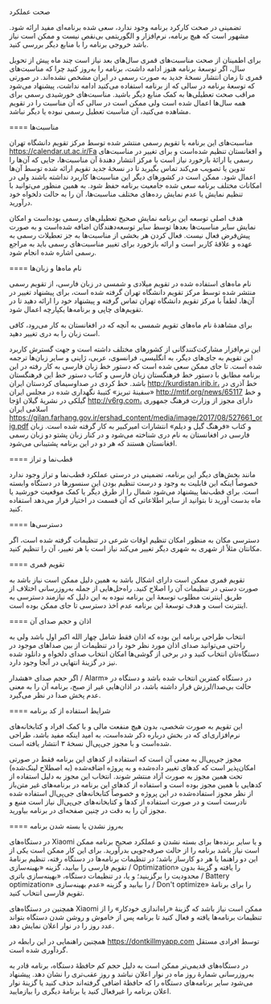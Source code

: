 صحت عملکرد

تضمینی در صحت کارکرد برنامه وجود ندارد، سعی شده برنامه‌ای مفید ارائه شود. مشهور است که هیچ برنامه، نرم‌افزار و الگوریتمی بی‌نقص نیست و ممکن است نیاز باشد خروجی برنامه را با منابع دیگر بررسی کنید.

برای اطمینان از صحت مناسبت‌های قمری سال‌های بعد نیاز است چند ماه پیش از تحویل سال، اگر توسعهٔ برنامه هنوز ادامه داشت، برنامه را به‌روز کنید چرا که مناسبت‌های قمری تا زمان انتشار نسخهٔ جدید به صورت رسمی در ایران مشخص نشده‌اند. در صورتی که توسعهٔ برنامه در سالی که از برنامه استفاده می‌کنید ادامه نداشت، پیشنهاد می‌شود مراقب صحت تعطیلی‌ها به کمک منابع دیگر باشید. مناسبت‌های خورشیدی رسمی برای همه سال‌ها اعمال شده است ولی ممکن است در سالی که آن مناسبت را در تقویم مشاهده می‌کنید، آن مناسبت تعطیل رسمی نبوده یا دیگر نباشد.

====
مناسبت‌ها

مناسبت‌های این برنامه با تقویم رسمی منتشر شده توسط مرکز تقویم دانشگاه تهران https://calendar.ut.ac.ir/Fa و افغانستان تنظیم شده‌است و برای تغییر در مناسبت‌های رسمی یا ارائهٔ بازخورد نیاز است با مرکز انتشار دهندهٔ آن مناسبت‌ها، جایی که آن‌ها را تدوین یا تصویب می‌کند تماس بگیرید تا در نسخهٔ جدید تقویم ارائه شده توسط آن‌ها اعمال شود. ممکن است در کشورهای دیگر این مناسبت‌ها کاربرد نداشته باشند ولی در امکانات مختلف برنامه سعی شده جامعیت برنامه حفظ شود. به همین منظور می‌توانید با تنظیم نمایش یا عدم نمایش رده‌های مختلف مناسبت‌ها، آن را به حالت دلخواه خود درآورید.

هدف اصلی توسعه این برنامه نمایش صحیح تعطیلی‌های رسمی بوده‌است و امکان نمایش سایر مناسبت‌ها بعدها توسط سایر توسعه‌دهندگان اضافه شده‌است و به صورت پیش‌فرض فعال نیست. فعال کردن هر بخشی از مناسبت‌ها به جز تعطیلات رسمی به عهده و علاقهٔ کاربر است و ارائه بازخورد برای تغییر مناسبت‌های رسمی باید به مراجع رسمی اشاره شده انجام شود.

====
نام ماه‌ها و زبان‌ها

نام ماه‌های استفاده شده در تقویم میلادی و شمسی در زبان فارسی، از تقویم رسمی منتشر شده توسط مرکز تقویم دانشگاه تهران گرفته شده است، برای پیشنهاد تغییر در آن‌ها، لطفاً با مرکز تقویم دانشگاه تهران تماس گرفته و پیشنهاد خود را ارائه دهید تا در تقویم‌های چاپی و برنامه‌ها یکپارچه اعمال شود.

برای مشاهدهٔ نام ماه‌های تقویم شمسی به آنچه که در افغانستان به کار می‌رود، کافی است زبان را به دری تغییر دهید.

این نرم‌افزار مشارکت‌کنندگانی از کشورهای مختلف داشته است و جهت گسترش کاربرد این تقویم به جای‌های دیگر، به انگلیسی، فرانسوی، عربی، ژاپنی و سایر زبان‌ها ترجمه شده است. تا جای ممکن سعی شده است که دستور خط زبان فارسی به کار رفته در این برنامه مطابق با دستور خط فرهنگستان زبان فارسی و کتاب دستور خط این فرهنگستان باشد. خط کردی در صداوسیمای کردستان ایران http://kurdistan.irib.ir، خط آذری در «سفینهٔ تبریز» کتیبهٔ نگهداری شده در مجلس ایران http://mtif.org/news/65117 و خط گیلکی در نشریهٔ گیلان اؤجا http://v6rg.com، دارای مجوز از وزارت فرهنگ جمهوری اسلامی ایران
https://gilan.farhang.gov.ir/ershad_content/media/image/2017/08/527661_orig.pdf و کتاب «فرهنگ گیل و دیلم» انتشارات امیرکبیر به کار گرفته شده است. زبان فارسی در افغانستان به نام دری شناخته می‌شود و در کنار زبان پشتو دو زبان رسمی افغانستان هستند که هر دو در این برنامه پشتیبانی می‌شود.

====
قطب‌نما و تراز

مانند بخش‌های دیگر این برنامه، تضمینی در درستی عملکرد قطب‌نما و تراز وجود ندارد خصوصاً اینکه این قابلیت به وجود و درست تنظیم بودن این سنسورها در دستگاه وابسته است. برای قطب‌نما پیشنهاد می‌شود شمال را از طرق دیگر یا کمک موقعیت خورشید یا ماه بدست آورید تا بتوانید از سایر اطلاعاتی که آن قسمت در اختیار قرار می‌دهد استفاده کنید.

====
دسترسی‌ها

دسترسی مکان به منظور امکان تنظیم اوقات شرعی در تنظیمات گرفته شده است، اگر مکانتان مثلاً از شهری به شهری دیگر تغییر می‌کند نیاز است با هر تغییر، آن را تنظیم کنید.

====
تقویم قمری

تقویم قمری ممکن است دارای اشکال باشد به همین دلیل ممکن است نیاز باشد به صورت دستی در تنظیمات آن را اصلاح کنید. راه‌حل‌هایی از جمله به‌روزرسانی اختلاف از طریق اینترنت مطلوب توسعهٔ این برنامه نبوده به این دلیل که نیازمند دسترسی به اینترنت است و هدف توسعهٔ این برنامه عدم اخذ دسترسی تا جای ممکن بوده است.

====
اذان و حجم صدای آن

انتخاب طراحی برنامه این بوده که اذان فقط شامل چهار الله اکبر اول باشد ولی به راحتی می‌توانید صدای اذان مورد نظر خود را در تنظیمات از بین صداهای موجود در دستگاه‌تان انتخاب کنید و در برخی از گوشی‌ها امکان انتخاب صدای دلخواه و دانلود شده نیز در گزینهٔ انتهایی در آنجا وجود دارد.

اگر حجم صدای «هشدار / Alarm» در دستگاه کمترین انتخاب شده باشد و دستگاه در حالت بی‌صدا/لرزش قرار داشته باشد، در اذان‌هایی غیر از صبح، برنامه آن را به معنی عدم پخش صدا در نظر می‌گیرد.

====
شرایط استفاده از کد برنامه

این تقویم به صورت شخصی، بدون هیچ منفعت مالی و با کمک افراد و کتابخانه‌های نرم‌افزاری‌ای که در بخش درباره ذکر شده‌است، به امید اینکه مفید باشد، طراحی شده‌است و با مجوز جی‌پی‌ال نسخهٔ ۳ انتشار یافته است.

مجوز جی‌پی‌ال به معنی آن است که استفاده از کدهای این برنامه فقط در صورتی امکان‌پذیر است که کدهای تغییر داده‌شده و به پروژه اضافه‌شده (به اصطلاح لینک‌شده) تحت همین مجوز به صورت آزاد منتشر شوند. انتخاب این مجوز به دلیل استفاده از کدهایی با همین مجوز بوده است و استفاده از کدهای این برنامه در برنامه‌های غیر متن‌باز از نظر مجوز استفاده‌شده در این پروژه و خصوصاً کتابخانه‌های جی‌پی‌ال استفاده شده نادرست است و در صورت استفاده از کدها و کتابخانه‌های جی‌پی‌ال نیاز است منبع و مجوز آن را به دقت در چنین صفحه‌ای در برنامه بیاورید.

====
به‌روز نشدن یا بسته شدن برنامه

در دستگاه‌های Xiaomi و یا سایر برنده‌ها برای بسته نشدن و عملکرد صحیح برنامه ممکن است نیاز باشد برنامه را از حالت صرفه‌جویی بدرآورید. برای این کار ممکن است یکی از این دو راهنما یا هر دو کارساز باشد؛ در تنظیمات برنامه‌ها در دستگاه رفته، تنظیم برنامهٔ تقویم فارسی را بیابید، گزینه «بهینه‌سازی / Optimization» را یافته و گزینهٔ بدون محدودیت را برگزینید؛ و یا، در تنظیمات دستگاه، «بهینه‌سازی باتری / Battery optimization» را بیابید و گزینه «عدم بهینه‌سازی / Don't optimize» را برای برنامهٔ تقویم فارسی انتخاب کنید.

همچنین در دستگاه‌های Xiaomi ممکن است نیاز باشد که گزینهٔ «راه‌اندازی خودکار» را از تنظیمات برنامه‌ها یافته و فعال کنید تا برنامه پس از خاموش و روشن شدن دستگاه بتواند عدد روز را در نوار اعلان نمایش دهد.

همچنین راهنمایی در این رابطه در https://dontkillmyapp.com توسط افرادی مستقل گردآوری شده است.

در دستگاه‌های قدیمی‌تر ممکن است به دلیل حجم کم حافظهٔ دستگاه، برنامه قادر به به‌روزرسانی شمارهٔ روز ماه در نوار اعلان نباشد و روز عقب‌تری را نشان دهد. پیشنهاد می‌شود سایر برنامه‌های دستگاه را که حافظهٔ اضافی گرفته‌اند حذف کنید یا گزینهٔ نوار اعلان برنامه را غیرفعال کنید یا برنامهٔ دیگری را بیازمایید.
